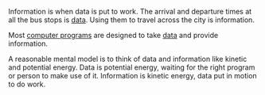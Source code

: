 Information is when data is put to work. The arrival and departure times at all
the bus stops is [data](/data). Using them to travel across the city is
information.

Most [computer programs](/computer-program) are designed to take [data](/data)
and provide information.

A reasonable mental model is to think of data and information like kinetic and
potential energy. Data is potential energy, waiting for the right program or
person to make use of it. Information is kinetic energy, data put in motion to
do work.
